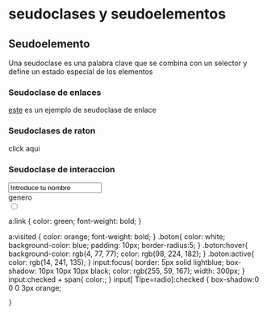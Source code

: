 <!DOCTYPE html>
<html lang="en">
<head>
    <meta charset="UTF-8">
    <meta http-equiv="X-UA-Compatible" content="IE=edge">
    <meta name="viewport" content="width=device-width, initial-scale=1.0">
    <title>Document</title>
    <link rel="stylesheet" href="estilos.css">
</head>
<body>
    <h1>seudoclases y seudoelementos</h1>
    <h2> Seudoelemento</h2>
    <p>Una seudoclase es una palabra clave que se combina con un selector y define un estado especial de los elementos</p>
    <h3>Seudoclase de enlaces</h3>
   <p> <a href=""> este</a> es un ejemplo de seudoclase de enlace</p>
   <h3>Seudoclases de raton</h3>
   <p class=" boton">click aqui</p>
   <h3>Seudoclase de interaccion</h3>
   <input type="text" value="Introduce tu nombre" >
   <form action=""><label > genero</label><br>
    <input type="radio" name="genero"value="hombre">
    <span> </span>

    
    
                
 </form>
    
</body>
</html>

a:link {
    color: green;
    font-weight: bold;
}

a:visited {
    color: orange;
    font-weight: bold;
}
.boton{
    color: white;
    background-color: blue;
    padding: 10px;
    border-radius:5;
}
.boton:hover{
    background-color: rgb(4, 77, 77);
    color: rgb(98, 224, 182);
}
.boton:active{
    color: rgb(14, 241, 135);
}
input:focus{
    border: 5px solid lightblue;
    box-shadow: 10px 10px 10px black;
    color: rgb(255, 59, 167);
    width: 300px;
}
input:checked + span{
    color:;
}
input[
    Tipe=radio]:checked {
        box-shadow:0 0 0 3px orange;

    }

